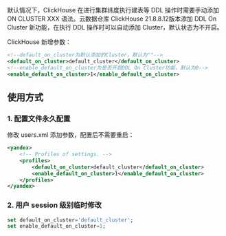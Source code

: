 默认情况下，ClickHouse 在进行集群纬度执行建表等 DDL 操作时需要手动添加 ON CLUSTER XXX 语法。云数据仓库 ClickHouse 21.8.8.12版本添加 DDL On Cluster 新功能，在执行 DDL 操作时可以自动添加 Cluster，默认状态为不开启。

ClickHouse 新增参数：
```xml
<!--default_on_cluster为默认添加的Cluster，默认为""-->
<default_on_cluster>default_cluster</default_on_cluster>
<!--enable_default_on_cluster为是否开启DDL On Cluster功能，默认为0-->
<enable_default_on_cluster>1</enable_default_on_cluster>
```
## 使用方式
### 1. 配置文件永久配置
修改 users.xml 添加参数，配置后不需要重启：
```xml
<yandex>
	<!-- Profiles of settings. -->
	<profiles>
		<default_on_cluster>default_cluster</default_on_cluster>
		<enable_default_on_cluster>1</enable_default_on_cluster>
	</profiles>
</yandex>
```
### 2. 用户 session 级别临时修改
```sql
set default_on_cluster='default_cluster';
set enable_default_on_cluster=1;
```
